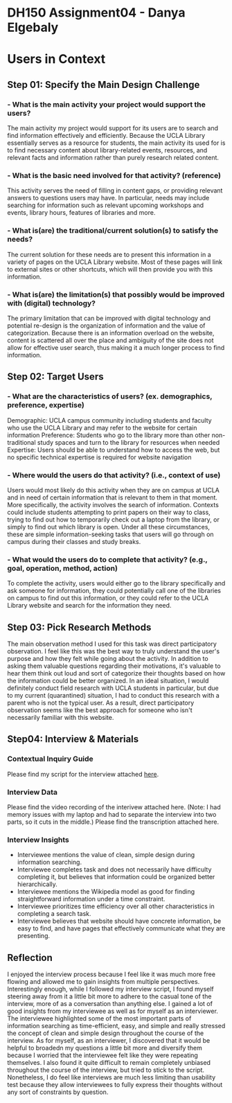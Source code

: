 # DH150 Assignment04 - Danya Elgebaly
# Users in Context

## Step 01: Specify the Main Design Challenge
### - What is the main activity your project would support the users?
The main activity my project would support for its users are to search and find information effectively and efficiently. Because the UCLA Library essentially serves as a resource for students, the main activity its used for is to find necessary content about library-related events, resources, and relevant facts and information rather than purely research related content.

### - What is the basic need involved for that activity? (reference)
This activity serves the need of filling in content gaps, or providing relevant answers to questions users may have. In particular, needs may include searching for information such as relevant upcoming workshops and events, library hours, features of libraries and more.

### - What is(are) the traditional/current solution(s) to satisfy the needs?
The current solution for these needs are to present this information in a variety of pages on the UCLA Library website. Most of these pages will link to external sites or other shortcuts, which will then provide you with this information. 

### - What is(are) the limitation(s) that possibly would be improved with (digital) technology?
The primary limitation that can be improved with digital technology and potential re-design is the organization of information and the value of categorization. Because there is an information overload on the website, content is scattered all over the place and ambiguity of the site does not allow for effective user search, thus making it a much longer process to find information.

## Step 02: Target Users
### - What are the characteristics of users? (ex. demographics, preference, expertise) 
Demographic: UCLA campus community including students and faculty who use the UCLA Library and may refer to the website for certain information
Preference: Students who go to the library more than other non-traditional study spaces and turn to the library for resources when needed
Expertise: Users should be able to understand how to access the web, but no specific technical expertise is required for website navigation


### - Where would the users do that activity? (i.e., context of use)
Users would most likely do this activity when they are on campus at UCLA and in need of certain information that is relevant to them in that moment. More specifically, the activity involves the search of information. Contexts could include students attempting to print papers on their way to class, trying to find out how to temporarily check out a laptop from the library, or simply to find out which library is open. Under all these circumstances, these are simple information-seeking tasks that users will go through on campus during their classes and study breaks. 

### - What would the users do to complete that activity? (e.g., goal, operation, method, action)

To complete the activity, users would either go to the library specifically and ask someone for information, they could potentially call one of the libraries on campus to find out this information, or they could refer to the UCLA Library website and search for the information they need. 

## Step 03: Pick Research Methods
The main observation method I used for this task was direct participatory observation. I feel like this was the best way to truly understand the user's purpose and how they felt while going about the activity. In addition to asking them valuable questions regarding their motivations, it's valuable to hear them think out loud and sort of categorize their thoughts based on how the information could be better organized. In an ideal situation, I would definitely conduct field research with UCLA students in particular, but due to my current (quarantined) situation, I had to conduct this research with a parent who is not the typical user. As a result, direct participatory observation seems like the best approach for someone who isn't necessarily familiar with this website.


## Step04: Interview & Materials
### Contextual Inquiry Guide
Please find my script for the interview attached [here](https://docs.google.com/document/d/1XnQB_YrDT-J4f2HIs7ltb9Ga0IHI5kiN1zfpip-U0zM/edit?usp=sharing). 

### Interview Data
Please find the video recording of the interivew attached here.
(Note: I had memory issues with my laptop and had to separate the interview into two parts, so it cuts in the middle.)
Please find the transcription attached here. 

### Interview Insights 
- Interviewee mentions the value of clean, simple design during information searching.
- Interviewee completes task and does not necessarily have difficulty completing it, but believes that information could be organized better hierarchically. 
- Interviewee mentions the Wikipedia model as good for finding straightforward information under a time constraint.
- Interviewee prioritizes time efficiency over all other characteristics in completing a search task.
- Interviewee believes that website should have concrete information, be easy to find, and have pages that effectively communicate what they are presenting.

## Reflection
I enjoyed the interview process because I feel like it was much more free flowing and allowed me to gain insights from multiple perspectives. Interestingly enough, while I followed my interview script, I found myself steering away from it a little bit more to adhere to the casual tone of the interview, more of as a conversation than anything else. I gained a lot of good insights from my interviewee as well as for myself as an interviewer. The interviewee highlighted some of the most important parts of information searching as time-efficient, easy, and simple and really stressed the concept of clean and simple design throughout the course of the interview. As for myself, as an interviewer, I discovered that it would be helpful to broadedn my questions a little bit more and diversify them because I worried that the interviewee felt like they were repeating themselves. I also found it quite difficult to remain completely unbiased throughout the course of the interview, but tried to stick to the script. Nonetheless, I do feel like interviews are much less limiting than usability test because they allow interviewees to fully express their thoughts without any sort of constraints by question.
